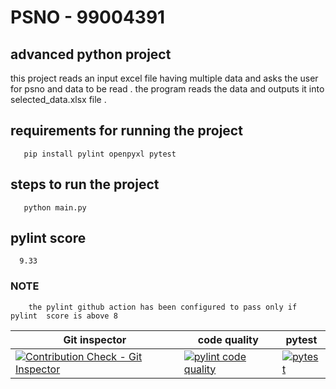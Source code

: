 # PSNO - 99004391 
## advanced python project
this project reads an input excel file  having multiple data and asks the user for psno and data to be read . the program reads the data and outputs it into selected_data.xlsx file .





## requirements for running the project 
```
   pip install pylint openpyxl pytest
```
## steps to run the project 
```
   python main.py
```

## pylint score
 ```   
   9.33
```


### NOTE 
        the pylint github action has been configured to pass only if pylint  score is above 8








Git inspector| code quality | pytest
|-----|--------------|-------|
|[![Contribution Check - Git Inspector](https://github.com/joydeep99004391/99004391/actions/workflows/arc-gitinspector.yml/badge.svg?branch=main)](https://github.com/joydeep99004391/99004391/actions/workflows/arc-gitinspector.yml)|[![pylint code quality](https://github.com/joydeep99004391/99004391/actions/workflows/codequality.yml/badge.svg)](https://github.com/joydeep99004391/99004391/actions/workflows/codequality.yml)|[![pytest](https://github.com/joydeep99004391/99004391/actions/workflows/pytest.yml/badge.svg)](https://github.com/joydeep99004391/99004391/actions/workflows/pytest.yml)